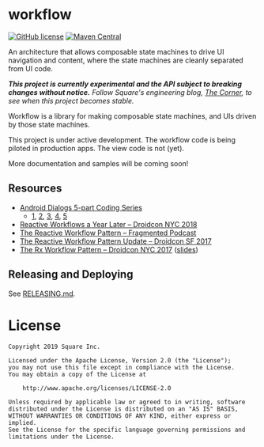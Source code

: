 # workflow

[![GitHub license](https://img.shields.io/badge/license-Apache%20License%202.0-blue.svg?style=flat)](https://www.apache.org/licenses/LICENSE-2.0)
[![Maven Central](https://img.shields.io/maven-central/v/com.squareup.workflow/workflow-core.svg?label=Maven%20Central)](https://search.maven.org/search?q=g:%22com.squareup.workflow%22)

An architecture that allows composable state machines to drive UI navigation and content, where the state machines are cleanly separated from UI code.

_**This project is currently experimental and the API subject to breaking changes without notice.**
Follow Square's engineering blog, [The Corner](https://medium.com/square-corner-blog), to see when this project becomes stable._

Workflow is a library for making composable state machines, and UIs driven by those state machines.

This project is under active development. The workflow code is being piloted in production apps. The view code is not (yet).

More documentation and samples will be coming soon!

## Resources

 * [Android Dialogs 5-part Coding Series](https://twitter.com/chiuki/status/1100810374410956800)
   * [1](https://www.youtube.com/watch?v=JJ4-8AR5HhA), [2](https://www.youtube.com/watch?v=XB6frWBGvp0), [3](https://www.youtube.com/watch?v=NdFJMkT-t3c), [4](https://www.youtube.com/watch?v=aRxmyO6fwSs), [5](https://www.youtube.com/watch?v=aKaZa-1KN2M)
 * [Reactive Workflows a Year Later – Droidcon NYC 2018](https://www.youtube.com/watch?v=cw9ZF9-ilac)
 * [The Reactive Workflow Pattern – Fragmented Podcast](https://www.youtube.com/watch?v=mUBXgYnT7w0)
 * [The Reactive Workflow Pattern Update – Droidcon SF 2017](https://www.youtube.com/watch?v=mvBVkU2mCF4)
 * [The Rx Workflow Pattern – Droidcon NYC 2017](https://www.youtube.com/watch?v=KjoMnsc2lPo) ([slides](https://speakerdeck.com/rjrjr/reactive-workflows))

## Releasing and Deploying

See [RELEASING.md](RELEASING.md).

# License

```
Copyright 2019 Square Inc.

Licensed under the Apache License, Version 2.0 (the "License");
you may not use this file except in compliance with the License.
You may obtain a copy of the License at

    http://www.apache.org/licenses/LICENSE-2.0

Unless required by applicable law or agreed to in writing, software
distributed under the License is distributed on an "AS IS" BASIS,
WITHOUT WARRANTIES OR CONDITIONS OF ANY KIND, either express or implied.
See the License for the specific language governing permissions and
limitations under the License.
```
